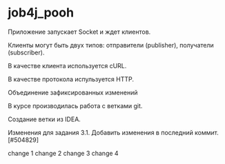 # job4j_pooh

Приложение запускает Socket и ждет клиентов.

Клиенты могут быть двух типов: отправители (publisher), получатели (subscriber).

В качестве клиента используется cURL.

В качестве протокола испульзуется HTTP. 

Объединение зафиксированных изменений

В курсе производилась работа с ветками git.

Создание ветки из IDEA.

Изменения для задания
3.1. Добавить изменения в последний коммит. [#504829]

change 1
change 2
change 3
change 4